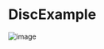DiscExample
===========
![image](https://github.com/LuciusLu/DiscExample/raw/master/screenshots/shot.png)
